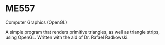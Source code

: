 # ME557
Computer Graphics (OpenGL)

A simple program that renders primitive triangles, as well as triangle strips, using OpenGL.
Written with the aid of Dr. Rafael Radkowski.
